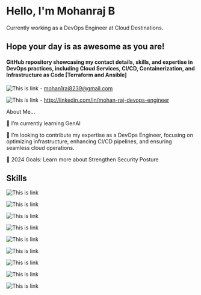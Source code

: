 # Hello, I'm Mohanraj B
Currently working as a DevOps Engineer at Cloud Destinations.

## Hope your day is as awesome as you are!

#### GitHub repository showcasing my contact details, skills, and expertise in DevOps practices, including Cloud Services, CI/CD, Containerization, and Infrastructure as Code [Terraform and Ansible]

![This is link](https://img.shields.io/badge/Gmail-D14836?style=for-the-badge&logo=gmail&logoColor=white) - mohan1raj8239@gmail.com

![This is link](https://img.shields.io/badge/LinkedIn-0077B5?style=for-the-badge&logo=linkedin&logoColor=white) - http://linkedin.com/in/mohan-raj-devops-engineer



About Me...

🔗 I’m currently learning GenAI

👐 I’m looking to contribute my expertise as a DevOps Engineer, focusing on optimizing infrastructure, enhancing CI/CD pipelines, and ensuring seamless cloud operations.

🥅 2024 Goals: Learn more about Strengthen Security Posture


## Skills
![This is link](https://img.shields.io/badge/Google_Cloud-4285F4?style=for-the-badge&logo=google-cloud&logoColor=white)

![This is link](https://img.shields.io/badge/Amazon_AWS-FF9900?style=for-the-badge&logo=amazonaws&logoColor=white)

![This is link](https://img.shields.io/badge/PostgreSQL-316192?style=for-the-badge&logo=postgresql&logoColor=white)

![This is link](https://img.shields.io/badge/MongoDB-4EA94B?style=for-the-badge&logo=mongodb&logoColor=white)

![This is link](https://img.shields.io/badge/Azure_DevOps-0078D7?style=for-the-badge&logo=azure-devops&logoColor=white)

![This is link](https://img.shields.io/badge/Jenkins-D24939?style=for-the-badge&logo=Jenkins&logoColor=white)

![This is link](https://img.shields.io/badge/Linux-FCC624?style=for-the-badge&logo=linux&logoColor=black)

![This is link](https://img.shields.io/badge/Ubuntu-E95420?style=for-the-badge&logo=ubuntu&logoColor=white)

![This is link](https://img.shields.io/badge/Kibana-005571?style=for-the-badge&logo=Kibana&logoColor=white)



